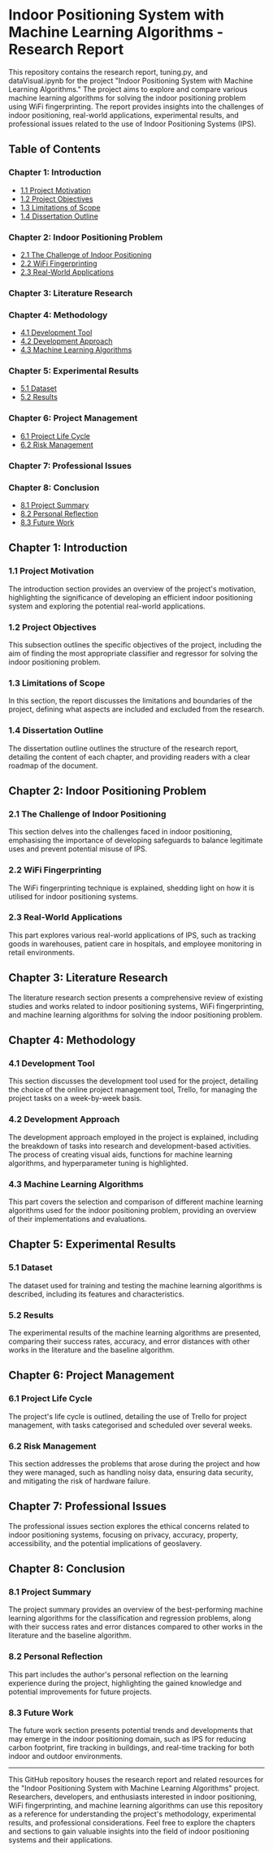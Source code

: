 # Indoor Positioning System with Machine Learning Algorithms - Research Report
This repository contains the research report, tuning.py, and dataVisual.ipynb for the project "Indoor Positioning System with Machine Learning Algorithms." The project aims to explore and compare various machine learning algorithms for solving the indoor positioning problem using WiFi fingerprinting. The report provides insights into the challenges of indoor positioning, real-world applications, experimental results, and professional issues related to the use of Indoor Positioning Systems (IPS).

## Table of Contents

### Chapter 1: Introduction
- [1.1 Project Motivation](#11-project-motivation)
- [1.2 Project Objectives](#12-project-objectives)
- [1.3 Limitations of Scope](#13-limitations-of-scope)
- [1.4 Dissertation Outline](#14-dissertation-outline)

### Chapter 2: Indoor Positioning Problem
- [2.1 The Challenge of Indoor Positioning](#21-the-challenge-of-indoor-positioning)
- [2.2 WiFi Fingerprinting](#22-wifi-fingerprinting)
- [2.3 Real-World Applications](#23-real-world-applications)

### Chapter 3: Literature Research

### Chapter 4: Methodology
- [4.1 Development Tool](#41-development-tool)
- [4.2 Development Approach](#42-development-approach)
- [4.3 Machine Learning Algorithms](#43-machine-learning-algorithms)

### Chapter 5: Experimental Results
- [5.1 Dataset](#51-dataset)
- [5.2 Results](#52-results)

### Chapter 6: Project Management
- [6.1 Project Life Cycle](#61-project-life-cycle)
- [6.2 Risk Management](#62-risk-management)

### Chapter 7: Professional Issues

### Chapter 8: Conclusion
- [8.1 Project Summary](#81-project-summary)
- [8.2 Personal Reflection](#82-personal-reflection)
- [8.3 Future Work](#83-future-work)

## Chapter 1: Introduction

### 1.1 Project Motivation
The introduction section provides an overview of the project's motivation, highlighting the significance of developing an efficient indoor positioning system and exploring the potential real-world applications.

### 1.2 Project Objectives
This subsection outlines the specific objectives of the project, including the aim of finding the most appropriate classifier and regressor for solving the indoor positioning problem.

### 1.3 Limitations of Scope
In this section, the report discusses the limitations and boundaries of the project, defining what aspects are included and excluded from the research.

### 1.4 Dissertation Outline
The dissertation outline outlines the structure of the research report, detailing the content of each chapter, and providing readers with a clear roadmap of the document.

## Chapter 2: Indoor Positioning Problem

### 2.1 The Challenge of Indoor Positioning
This section delves into the challenges faced in indoor positioning, emphasising the importance of developing safeguards to balance legitimate uses and prevent potential misuse of IPS.

### 2.2 WiFi Fingerprinting
The WiFi fingerprinting technique is explained, shedding light on how it is utilised for indoor positioning systems.

### 2.3 Real-World Applications
This part explores various real-world applications of IPS, such as tracking goods in warehouses, patient care in hospitals, and employee monitoring in retail environments.

## Chapter 3: Literature Research

The literature research section presents a comprehensive review of existing studies and works related to indoor positioning systems, WiFi fingerprinting, and machine learning algorithms for solving the indoor positioning problem.

## Chapter 4: Methodology

### 4.1 Development Tool
This section discusses the development tool used for the project, detailing the choice of the online project management tool, Trello, for managing the project tasks on a week-by-week basis.

### 4.2 Development Approach
The development approach employed in the project is explained, including the breakdown of tasks into research and development-based activities. The process of creating visual aids, functions for machine learning algorithms, and hyperparameter tuning is highlighted.

### 4.3 Machine Learning Algorithms
This part covers the selection and comparison of different machine learning algorithms used for the indoor positioning problem, providing an overview of their implementations and evaluations.

## Chapter 5: Experimental Results

### 5.1 Dataset
The dataset used for training and testing the machine learning algorithms is described, including its features and characteristics.

### 5.2 Results
The experimental results of the machine learning algorithms are presented, comparing their success rates, accuracy, and error distances with other works in the literature and the baseline algorithm.

## Chapter 6: Project Management

### 6.1 Project Life Cycle
The project's life cycle is outlined, detailing the use of Trello for project management, with tasks categorised and scheduled over several weeks.

### 6.2 Risk Management
This section addresses the problems that arose during the project and how they were managed, such as handling noisy data, ensuring data security, and mitigating the risk of hardware failure.

## Chapter 7: Professional Issues

The professional issues section explores the ethical concerns related to indoor positioning systems, focusing on privacy, accuracy, property, accessibility, and the potential implications of geoslavery.

## Chapter 8: Conclusion

### 8.1 Project Summary
The project summary provides an overview of the best-performing machine learning algorithms for the classification and regression problems, along with their success rates and error distances compared to other works in the literature and the baseline algorithm.

### 8.2 Personal Reflection
This part includes the author's personal reflection on the learning experience during the project, highlighting the gained knowledge and potential improvements for future projects.

### 8.3 Future Work
The future work section presents potential trends and developments that may emerge in the indoor positioning domain, such as IPS for reducing carbon footprint, fire tracking in buildings, and real-time tracking for both indoor and outdoor environments.

---

This GitHub repository houses the research report and related resources for the "Indoor Positioning System with Machine Learning Algorithms" project. Researchers, developers, and enthusiasts interested in indoor positioning, WiFi fingerprinting, and machine learning algorithms can use this repository as a reference for understanding the project's methodology, experimental results, and professional considerations. Feel free to explore the chapters and sections to gain valuable insights into the field of indoor positioning systems and their applications.

